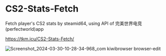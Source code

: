 # CS2-Stats-Fetch
Fetch player's CS2 stats by steamid64, using API of 完美世界电竞(perfectworld)app

https://tkm.icu/CS2-Stats-Fetch/

![Screenshot_2024-03-30-10-28-34-968_com kiwibrowser browser-edit](https://github.com/M3351AN/CS2-Stats-Fetch/assets/65479796/bcb262a1-7713-4c47-9086-b8088bd03a1a)
